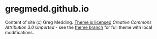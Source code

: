# gregmedd.github.io

Content of site (c) Greg Medding.  [Theme is licensed](THEME_LICENSE) *Creative Commons Attribution 3.0 Unported* - see the [theme branch](https://github.com/gregmedd/gregmedd.github.io/tree/theme) for full theme with local modifications.
